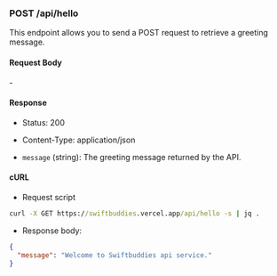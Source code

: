 ### POST /api/hello

This endpoint allows you to send a POST request to retrieve a greeting message.

#### Request Body

\-

#### Response

- Status: 200
    
- Content-Type: application/json
    
- `message` (string): The greeting message returned by the API.


#### cURL

- Request script
```cmd
curl -X GET https://swiftbuddies.vercel.app/api/hello -s | jq .  
```

- Response body:
```json
{
  "message": "Welcome to Swiftbuddies api service."
}
```